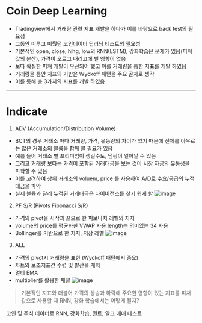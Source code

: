 # Coin Deep Learning
- Tradingview에서 거래량 관련 지표 개발을 하다가 이를 바탕으로 back test의 필요성
- 그동안 미루고 미뤘던 코인데이터 딥러닝 테스트의 필요성 
- 기본적인 open, close, hihg, low의 RNN(LSTM), 강화학습은 문제가 있음(피쳐값의 분산), 가격이 오르고 내리고에 별 영향이 없음 
- 보다 확실한 피쳐 개발이 우선되어 했고 이를 거래량을 통한 지표를 개발 하였음 
- 거래량을 통안 지표의 기반은 Wyckoff 패턴을 주요 골자로 생각 
- 이를 통해 총 3가지의 지표를 개발 하였음 

---

# Indicate
1. ADV (Accumulation/Distribution Volume)
- BCT의 경우 거래소 마다 거래량, 가격, 유동량의 차이가 있기 때문에 전체를 아우르는 많은 거래소의 볼륨을 함께 볼 필요가 있음 
- 예를 들어 거래소 별 프리미엄이 생길수도, 덤핑이 일어날 수 있음 
- 그리고 거래량 보다는 가격이 포함된 거래대금을 보는 것이 시장 자금의 유동성을 파학할 수 있음
- 이를 고려하여 상위 거래소의 voluem, price 를 사용하여 A/D로 수요/공급의 누적 대금을 파악 
- 실제 볼륨과 달리 누적된 거래대금은 다이버전스를 찾기 쉽게 함 
  ![image](https://user-images.githubusercontent.com/60495142/75671276-bb5b7c80-5cc1-11ea-9136-e9380b455e86.png)

2. PF S/R (Pivots Fibonacci S/R)
- 가격의 pivot을 시작과 끝으로 한 피보나치 레벨의 지지
- volume의 price를 평균화한 VWAP 사용 length는 의미있는 34 사용
- Bollinger를 기반으로 한 지지, 저장 레벨 
  ![image](https://user-images.githubusercontent.com/60495142/75675801-38d7ba80-5ccb-11ea-966f-daa47fe0c6d6.png)

3. ALL
- 가격의 pivot시 거래량을 표현 (Wyckoff 패턴에서 중요)
- 차트와 보조지표간 수렴 및 발산을 캐치
- 멀티 EMA
- multiplier를 활용한 채널
  ![image](https://user-images.githubusercontent.com/60495142/75676094-e21eb080-5ccb-11ea-9165-50b809e2888c.png)
  
> 기본적인 지표와 더불어 가격의 상승과 하락에 주요한 영향이 있는 지표를 피쳐 값으로 사용할 때 RNN, 강화 학습에서는 어떻게 될지?
 
코인 및 주식 데이터로 RNN, 강화학습, 퀀트, 알고 매매 테스트 
